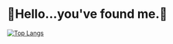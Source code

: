 # 👾Hello...you've found me.👾

[![Top Langs](https://github-readme-stats-git-main-snaphat.vercel.app/api/top-langs/?username=landwehrj&theme=radical&layout=compact)](https://github.com/anuraghazra/github-readme-stats)
